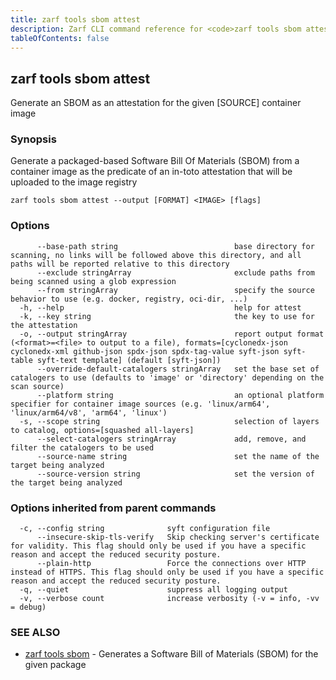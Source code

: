 ```yaml
---
title: zarf tools sbom attest
description: Zarf CLI command reference for <code>zarf tools sbom attest</code>.
tableOfContents: false
---
```


<!-- Page generated by Zarf; DO NOT EDIT -->

## zarf tools sbom attest

Generate an SBOM as an attestation for the given [SOURCE] container image

### Synopsis

Generate a packaged-based Software Bill Of Materials (SBOM) from a container image as the predicate of an in-toto attestation that will be uploaded to the image registry

```
zarf tools sbom attest --output [FORMAT] <IMAGE> [flags]
```

### Options

```
      --base-path string                          base directory for scanning, no links will be followed above this directory, and all paths will be reported relative to this directory
      --exclude stringArray                       exclude paths from being scanned using a glob expression
      --from stringArray                          specify the source behavior to use (e.g. docker, registry, oci-dir, ...)
  -h, --help                                      help for attest
  -k, --key string                                the key to use for the attestation
  -o, --output stringArray                        report output format (<format>=<file> to output to a file), formats=[cyclonedx-json cyclonedx-xml github-json spdx-json spdx-tag-value syft-json syft-table syft-text template] (default [syft-json])
      --override-default-catalogers stringArray   set the base set of catalogers to use (defaults to 'image' or 'directory' depending on the scan source)
      --platform string                           an optional platform specifier for container image sources (e.g. 'linux/arm64', 'linux/arm64/v8', 'arm64', 'linux')
  -s, --scope string                              selection of layers to catalog, options=[squashed all-layers]
      --select-catalogers stringArray             add, remove, and filter the catalogers to be used
      --source-name string                        set the name of the target being analyzed
      --source-version string                     set the version of the target being analyzed
```

### Options inherited from parent commands

```
  -c, --config string              syft configuration file
      --insecure-skip-tls-verify   Skip checking server's certificate for validity. This flag should only be used if you have a specific reason and accept the reduced security posture.
      --plain-http                 Force the connections over HTTP instead of HTTPS. This flag should only be used if you have a specific reason and accept the reduced security posture.
  -q, --quiet                      suppress all logging output
  -v, --verbose count              increase verbosity (-v = info, -vv = debug)
```

### SEE ALSO

* [zarf tools sbom](/commands/zarf_tools_sbom/)	 - Generates a Software Bill of Materials (SBOM) for the given package


